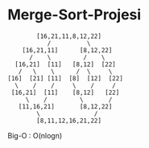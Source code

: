 # Merge-Sort-Projesi
            
            
            [16,21,11,8,12,22]
               /          \
        [16,21,11]      [8,12,22]
          /    \         /    \
      [16,21]  [11]   [8,12]  [22]
       /   \    \      /  \     \
    [16]  [21] [11]  [8]  [12]  [22]
      \    /    /     \    /     /
     [16,21]  [11]    [8,12]   [22]
         \    /         \       /
       [11,16,21]       [8,12,22]
            \               /
            [8,11,12,16,21,22]
            
Big-O : O(nlogn)
